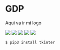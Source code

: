 # GDP

Aqui va ir mi logo

![](https://img.shields.io/github/stars/freddier/editor.md.svg) ![](https://img.shields.io/github/forks/freddier/editor.md.svg) ![](https://img.shields.io/github/tag/pandao/editor.md.svg) ![](https://img.shields.io/github/release/pandao/editor.md.svg) ![](https://img.shields.io/github/issues/pandao/editor.md.svg)


`$ pip3 install tkinter`
